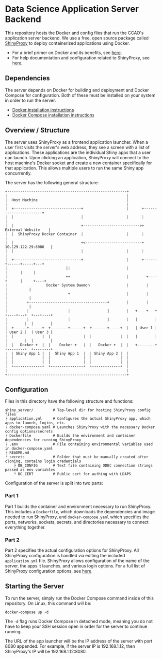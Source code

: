 
# Data Science Application Server Backend

This repository hosts the Docker and config files that run the CCAO's application server backend. We use a free, open source package called [ShinyProxy](https://www.shinyproxy.io/) to deploy containerized applications using Docker.

- For a brief primer on Docker and its benefits, see [here](https://medium.com/@kelvin_sp/docker-introduction-what-you-need-to-know-to-start-creating-containers-8ffaf064930a).
- For help documentation and configuration related to ShinyProxy, see [here](https://www.shinyproxy.io/getting-started/).

## Dependencies

The server depends on Docker for building and deployment and Docker Compose for configuration. Both of these must be installed on your system in order to run the server.

- [Docker installation instructions](https://docs.docker.com/install/)
- [Docker Compose installation instructions](https://docs.docker.com/compose/install/)

## Overview / Structure

The server uses ShinyProxy as a frontend application launcher. When a user first visits the server's web address, they see a screen with a list of applications. These applications are the individual Shiny apps that a user can launch. Upon clicking an application, ShinyProxy will connect to the host machine's Docker socket and create a new container specifically for that application. This allows multiple users to run the same Shiny app concurrently.

The server has the following general structure:

```
+-------------------------------------------------------+
|                                                       |
|  Host Machine                                         |
|                                                       |
|  +-------------------------------+                    |      +-----------------------+
|  |                               |                    |      |                       |
|  |                               +-------------------------->+   External Website    |
|  |  ShinyProxy Docker Container  |                    |      |                       |
|  |                               +<--------------------------+  10.129.122.29:8080   |
|  |                               |                    |      |                       |
|  +-------------------------------+                    |      +------+------+-----+---+
|                           ||                          |             |      |     |
|                           ++                          |        +----+      |     +----+
|                  Docker System Daemon                 |        |           |          |
|                            +                          |        |           |          |
|         +------------------------------------+        |        |           |          |
|         |                  |                 |        |   +----+---+  +----+---+  +---+----+
|         |                  |                 |        |   |        |  |        |  |        |
|  +------+------+  +--------+------+  +-------+-----+  |   | User 1 |  | User 2 |  | User 3 |
|  |             |  |               |  |             |  |   |        |  |        |  |        |
|  |   Docker +  |  |    Docker +   |  |   Docker +  |  |   +--------+  +--------+  +--------+
|  | Shiny App 1 |  |  Shiny App 1  |  | Shiny App 2 |  |
|  |             |  |               |  |             |  |
|  |             |  |               |  |             |  |
|  +-------------+  +---------------+  +-------------+  |
|                                                       |
+-------------------------------------------------------+
```

## Configuration

Files in this directory have the following structure and functions:

```
shiny_server/         # Top-level dir for hosting ShinyProxy config files
├ application.yml     # Configures the actual ShinyProxy app, which apps to launch, logins, etc.
├ docker-compose.yaml # Launches ShinyProxy with the necessary Docker config options/secrets
├ Dockerfile          # Builds the environment and container dependencies for running ShinyProxy
├ .env                # File containing environmental variables used in docker-compose.yaml
├ README.md
└ secrets             # Folder that must be manually created after cloning, contains login credentials
    ├ DB_CONFIG       # Text file containing ODBC connection strings passed as env variables 
    └ DC_CERT         # Public cert for authing with LDAPS 
```

Configuration of the server is split into two parts:

### Part 1

Part 1 builds the container and environment necessary to run ShinyProxy. This includes a `Dockerfile`, which downloads the dependencies and image needed to run ShinyProxy, and `docker-compose.yaml` which specifies the ports, networks, sockets, secrets, and directories necessary to connect everything together.

### Part 2

Part 2 specifies the actual configuration options for ShinyProxy. All ShinyProxy configuration is handled via editing the included `application.yml` file. ShinyProxy allows configuration of the name of the server, the apps it launches, and various login options. For a full list of ShinyProxy configuration options, see [here](https://www.shinyproxy.io/configuration/).

## Starting the Server

To run the server, simply run the Docker Compose command inside of this repository. On Linux, this command will be:

```
docker-compose up -d
```

The `-d` flag runs Docker Compose in detached mode, meaning you do not have to keep your SSH session open in order for the server to continue running.

The URL of the app launcher will be the IP address of the server with port 8080 appended. For example, if the server IP is 192.168.1.12, then ShinyProxy's IP will be 192.168.1.12:8080.
